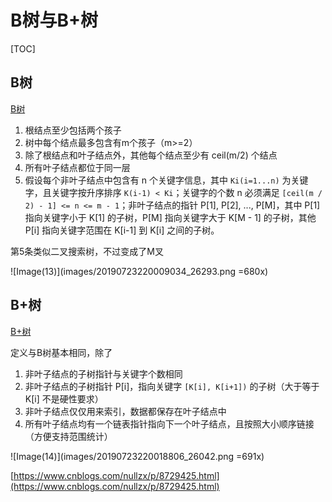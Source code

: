 # B树与B+树

[TOC]

## B树

[B树](https://zh.wikipedia.org/wiki/B树)

1. 根结点至少包括两个孩子
2. 树中每个结点最多包含有m个孩子（m>=2）
3. 除了根结点和叶子结点外，其他每个结点至少有 ceil(m/2) 个结点
4. 所有叶子结点都位于同一层
5. 假设每个非叶子结点中包含有 n 个关键字信息，其中 `Ki(i=1...n)` 为关键字，且关键字按升序排序 `K(i-1) < Ki`；关键字的个数 n 必须满足 `[ceil(m / 2) - 1] <= n <= m - 1`；非叶子结点的指针 P[1], P[2], ..., P[M]，其中 P[1] 指向关键字小于 K[1] 的子树，P[M] 指向关键字大于 K[M - 1] 的子树，其他 P[i] 指向关键字范围在 K[i-1] 到 K[i] 之间的子树。

第5条类似二叉搜索树，不过变成了M叉

![Image(13)](images/20190723220009034_26293.png =680x)

## B+树

[B+树](https://zh.wikipedia.org/wiki/B%2B树)

定义与B树基本相同，除了

1. 非叶子结点的子树指针与关键字个数相同
2. 非叶子结点的子树指针 P[i]，指向关键字 `[K[i], K[i+1])` 的子树（大于等于 K[i] 不是硬性要求）
3. 非叶子结点仅仅用来索引，数据都保存在叶子结点中
4. 所有叶子结点均有一个链表指针指向下一个叶子结点，且按照大小顺序链接（方便支持范围统计）

![Image(14)](images/20190723220018806_26042.png =691x)

[https://www.cnblogs.com/nullzx/p/8729425.html](https://www.cnblogs.com/nullzx/p/8729425.html)